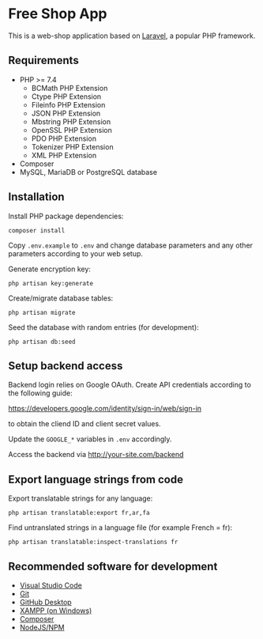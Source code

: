 # Free Shop App

This is a web-shop application based on [Laravel](https://laravel.com/), a popular PHP framework.

## Requirements

* PHP >= 7.4
  * BCMath PHP Extension
  * Ctype PHP Extension
  * Fileinfo PHP Extension
  * JSON PHP Extension
  * Mbstring PHP Extension
  * OpenSSL PHP Extension
  * PDO PHP Extension
  * Tokenizer PHP Extension
  * XML PHP Extension
* Composer
* MySQL, MariaDB or PostgreSQL database

## Installation

Install PHP package dependencies:

    composer install

Copy `.env.example` to `.env` and change database parameters and any other parameters according to your web setup.

Generate encryption key:

    php artisan key:generate

Create/migrate database tables:

    php artisan migrate

Seed the database with random entries (for development):

    php artisan db:seed

## Setup backend access

Backend login relies on Google OAuth. Create API credentials according to the following guide:

https://developers.google.com/identity/sign-in/web/sign-in

to obtain the cliend ID and client secret values.

Update the `GOOGLE_*` variables in `.env` accordingly.

Access the backend via http://your-site.com/backend

## Export language strings from code

Export translatable strings for any language:

    php artisan translatable:export fr,ar,fa

Find untranslated strings in a language file (for example French = fr):

    php artisan translatable:inspect-translations fr

## Recommended software for development

* [Visual Studio Code](https://code.visualstudio.com/)
* [Git](https://git-scm.com/)
* [GitHub Desktop](https://desktop.github.com/)
* [XAMPP (on Windows)](https://www.apachefriends.org/)
* [Composer](https://getcomposer.org/)
* [NodeJS/NPM](https://nodejs.org/)
